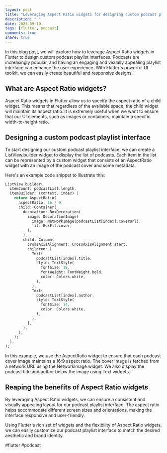 ```yaml
---
layout: post
title: "Leveraging Aspect Ratio widgets for designing custom podcast playlist interfaces in Flutter"
description: " "
date: 2023-09-19
tags: [flutter, podcast]
comments: true
share: true
---
```


In this blog post, we will explore how to leverage Aspect Ratio widgets in Flutter to design custom podcast playlist interfaces. Podcasts are increasingly popular, and having an engaging and visually appealing playlist interface can enhance the user experience. With Flutter's powerful UI toolkit, we can easily create beautiful and responsive designs.

## What are Aspect Ratio widgets?

Aspect Ratio widgets in Flutter allow us to specify the aspect ratio of a child widget. This means that regardless of the available space, the child widget will maintain its aspect ratio. It is extremely useful when we want to ensure that our UI elements, such as images or containers, maintain a specific width-to-height ratio.

## Designing a custom podcast playlist interface

To start designing our custom podcast playlist interface, we can create a ListView.builder widget to display the list of podcasts. Each item in the list can be represented by a custom widget that consists of an AspectRatio widget with an image of the podcast cover and some metadata.

Here's an example code snippet to illustrate this:

```dart
ListView.builder(
  itemCount: podcastList.length,
  itemBuilder: (context, index) {
    return AspectRatio(
      aspectRatio: 16 / 9,
      child: Container(
        decoration: BoxDecoration(
          image: DecorationImage(
            image: NetworkImage(podcastList[index].coverUrl),
            fit: BoxFit.cover,
          ),
        ),
        child: Column(
          crossAxisAlignment: CrossAxisAlignment.start,
          children: [
            Text(
              podcastList[index].title,
              style: TextStyle(
                fontSize: 18,
                fontWeight: FontWeight.bold,
                color: Colors.white,
              ),
            ),
            Text(
              podcastList[index].author,
              style: TextStyle(
                fontSize: 14,
                color: Colors.white,
              ),
            ),
          ],
        ),
      ),
    );
  },
);
```

In this example, we use the AspectRatio widget to ensure that each podcast cover image maintains a 16:9 aspect ratio. The cover image is fetched from a network URL using the NetworkImage widget. We also display the podcast title and author below the image using Text widgets.

## Reaping the benefits of Aspect Ratio widgets

By leveraging Aspect Ratio widgets, we can ensure a consistent and visually appealing layout for our podcast playlist interface. The aspect ratio helps accommodate different screen sizes and orientations, making the interface responsive and user-friendly.

Using Flutter's rich set of widgets and the flexibility of Aspect Ratio widgets, we can easily customize our podcast playlist interface to match the desired aesthetic and brand identity.

#flutter #podcast